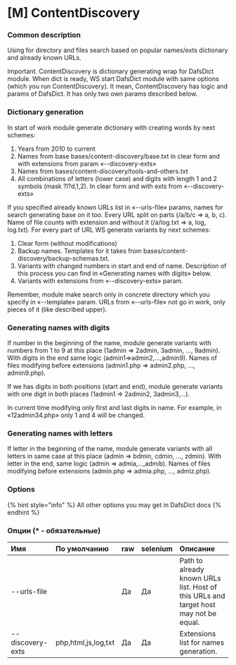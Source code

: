 # \[M\] ContentDiscovery

### Common description

Using for directory and files search based on popular names/exts dictionary and already known URLs.

Important. ContentDiscovery is dictionary generating wrap for DafsDict module. When dict is ready, WS start DafsDict module with same options \(which you run ContentDiscovery\). It mean, ContentDiscovery has logic and params of DafsDict. It has only two own params described below.

### Dictionary generation

In start of work module generate dictionary with creating words by next schemes:

1. Years from 2010 to current 
2. Names from base bases/content-discovery/base.txt in clear form and with extensions from param «--discovery-exts» 
3. Names from bases/content-discovery/tools-and-others.txt 
4. All combinations of letters \(lower case\) and digits with length 1 and 2 symbols \(mask ?l?d,1,2\). In clear form and with exts from «--discovery-exts»

If you specified already known URLs list in «--urls-file» params, names for search generating base on it too. Every URL split on parts \(/a/b/c =&gt; a, b, c\). Name of file counts with extension and without it \(/a/log.txt =&gt; a, log, log.txt\). For every part of URL WS generate variants by next schemes:

1. Clear form \(without modifications\) 
2. Backup names. Templates for it takes from bases/content-discovery/backup-schemas.txt. 
3. Variants with changed numbers in start and end of name. Description of this process you can find in «Generating names with digits» below. 
4. Variants with extensions from «--discovery-exts» param.

Remember, module make search only in concrete directory which you specify in «--template» param. URLs from «--urls-file» not go in work, only pieces of it \(like described upper\).

### Generating names with digits

If number in the beginning of the name, module generate variants with numbers from 1 to 9 at this place \(1admin =&gt; 2admin, 3admin, …, 9admin\). With digits in the end same logic \(admin1=&gt;admin2,...,admin9\). Names of files modifying before extensions \(admin1.php =&gt; admin2.php, …, admin9.php\).

If we has digits in both positions \(start and end\), module generate variants with one digit in both places \(1admin1 =&gt; 2admin2, 3admin3,…\).

In current time modifying only first and last digits in name. For example, in «12admin34.php» only 1 and 4 will be changed.

### Generating names with letters

If letter in the beginning of the name, module generate variants with all letters in same case at this place \(admin =&gt; bdmin, cdmin, …, zdmin\). With letter in the end, same logic \(admin =&gt; admia,...,admib\). Names of files modifying before extensions \(admin.php =&gt; admia.php, …, admiz.php\).

### Options

{% hint style="info" %}
All other options you may get in DafsDict docs
{% endhint %}

### Опции \(\* - обязательные\)

| Имя | По умолчанию | raw | selenium | Описание |
| :--- | :--- | :--- | :--- | :--- |
| --urls-file |  | Да | Да | Path to already known URLs list. Host of this URLs and target host may not be equal. |
| --discovery-exts | php,html,js,log,txt | Да | Да | Extensions list for names generation. |
